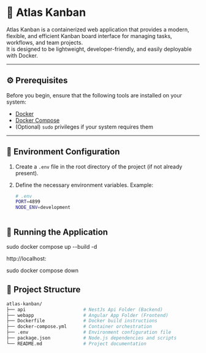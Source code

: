 # 🧭 Atlas Kanban

Atlas Kanban is a containerized web application that provides a modern, flexible, and efficient Kanban board interface for managing tasks, workflows, and team projects.  
It is designed to be lightweight, developer-friendly, and easily deployable with Docker.

---

## ⚙️ Prerequisites

Before you begin, ensure that the following tools are installed on your system:

- [Docker](https://www.docker.com/get-started)
- [Docker Compose](https://docs.docker.com/compose/install/)
- (Optional) `sudo` privileges if your system requires them

---

## 🔧 Environment Configuration

1. Create a `.env` file in the root directory of the project (if not already present).  
2. Define the necessary environment variables. Example:

   ```bash
   # .env
   PORT=4899
   NODE_ENV=development



## 🚀 Running the Application

sudo docker compose up --build -d

http://localhost:<PORT>

sudo docker compose down



## 📁 Project Structure
```bash
atlas-kanban/
├── api                     # NestJs Api Folder (Backend)
├── webapp                  # Angular App Folder (Frontend)
├── Dockerfile              # Docker build instructions
├── docker-compose.yml      # Container orchestration
├── .env                    # Environment configuration file
├── package.json            # Node.js dependencies and scripts
└── README.md               # Project documentation
